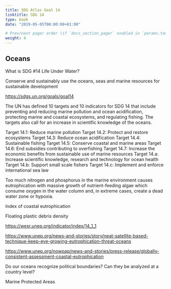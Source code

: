 ```yaml
---
title: SDG Atlas Goal 14
linktitle: SDG 14
type: book
date: "2019-05-05T00:00:00+01:00"

# Prev/next pager order (if `docs_section_pager` enabled in `params.toml`)
weight: 4
---
```


## Oceans

What is SDG #14 Life Under Water?

Conserve and sustainably use the oceans, seas and marine resources for sustainable development

https://sdgs.un.org/goals/goal14 

The UN has defined 10 targets and 10 indicators for SDG 14 that include preventing and reducing marine pollution and ocean acidification, protecting marine and coastal ecosystems, and regulating fishing. The targets also call for an increase in scientific knowledge of the oceans.

Target 14.1: Reduce marine pollution
Target 14.2: Protect and restore ecosystems
Target 14.3: Reduce ocean acidification
Target 14.4: Sustainable fishing
Target 14.5: Conserve coastal and marine areas
Target 14.6: End subsidies contributing to overfishing
Target 14.7: Increase the economic benefits from sustainable use of marine resources
Target 14.a: Increase scientific knowledge, research and technology for ocean health
Target 14.b: Support small scale fishers
Target 14.c: Implement and enforce international sea law


Too much nitrogen and phosphorus in the marine environment causes eutrophication with massive growth of nutrient-feeding algae which consume oxygen in the water column and, in extreme cases, create a dead water zone or hypoxia.

Index of coastal eutrophication 

Floating plastic debris density

https://wesr.unep.org/indicator/index/14_1_1

https://www.unep.org/news-and-stories/story/neat-satellite-based-technique-keep-eye-growing-eutrophication-threat-oceans 

https://www.unep.org/nowpap/news-and-stories/press-release/globally-consistent-assessment-coastal-eutrophication


Do our oceans recognize political boundaries? Can they be analyzed at a country level?

Marine Protected Areas






